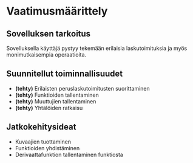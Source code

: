 # Vaatimusmäärittely

## Sovelluksen tarkoitus

Sovelluksella käyttäjä pystyy tekemään erilaisia laskutoimituksia ja myös monimutkaisempia operaatioita.

## Suunnitellut toiminnallisuudet

- **(tehty)** Erilaisten peruslaskutoimitusten suorittaminen
- **(tehty)** Funktioiden tallentaminen
- **(tehty)** Muuttujien tallentaminen
- **(tehty)** Yhtälöiden ratkaisu

## Jatkokehitysideat

- Kuvaajien tuottaminen
- Funktioiden yhdistäminen
- Derivaattafunktion tallentaminen funktiosta
